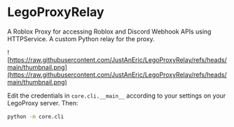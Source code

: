 # LegoProxyRelay
A Roblox Proxy for accessing Roblox and Discord Webhook APIs using HTTPService. A custom Python relay for the proxy.

![https://raw.githubusercontent.com/JustAnEric/LegoProxyRelay/refs/heads/main/thumbnail.png](https://raw.githubusercontent.com/JustAnEric/LegoProxyRelay/refs/heads/main/thumbnail.png)

Edit the credentials in `core.cli.__main__` according to your settings on your LegoProxy server. Then:
```sh
python -m core.cli
```
